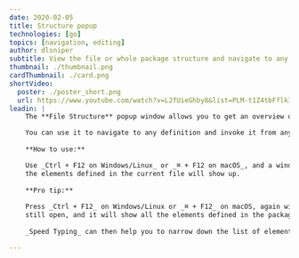 ```yaml
---
date: 2020-02-05
title: Structure popup
technologies: [go]
topics: [navigation, editing]
author: dlsniper
subtitle: View the file or whole package structure and navigate to any element
thumbnail: ./thumbnail.png
cardThumbnail: ./card.png
shortVideo:
  poster: ./poster_short.png
  url: https://www.youtube.com/watch?v=L2fUieGhby8&list=PLM-t1Z4tbFflkIOaap4P-BV30ZrZwrDld&index=13
leadin: |
    The **File Structure** popup window allows you to get an overview of all the elements defined in a file or a package.

    You can use it to navigate to any definition and invoke it from anywhere.
    
    **How to use:**

    Use _Ctrl + F12 on Windows/Linux_ or _⌘ + F12 on macOS_, and a window with all
    the elements defined in the current file will show up.
    
    **Pro tip:**
    
    Press _Ctrl + F12_ on Windows/Linux or _⌘ + F12_ on macOS, again with the window
    still open, and it will show all the elements defined in the package of the current file.
    
    _Speed Typing_ can then help you to narrow down the list of elements to the one that you need.

---
```

